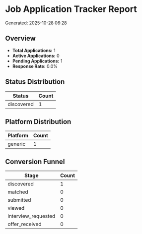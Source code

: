 # Job Application Tracker Report
Generated: 2025-10-28 06:28

## Overview
- **Total Applications:** 1
- **Active Applications:** 0
- **Pending Applications:** 1
- **Response Rate:** 0.0%

## Status Distribution

| Status | Count |
|--------|-------|
| discovered | 1 |

## Platform Distribution

| Platform | Count |
|----------|-------|
| generic | 1 |

## Conversion Funnel

| Stage | Count |
|-------|-------|
| discovered | 1 |
| matched | 0 |
| submitted | 0 |
| viewed | 0 |
| interview_requested | 0 |
| offer_received | 0 |
